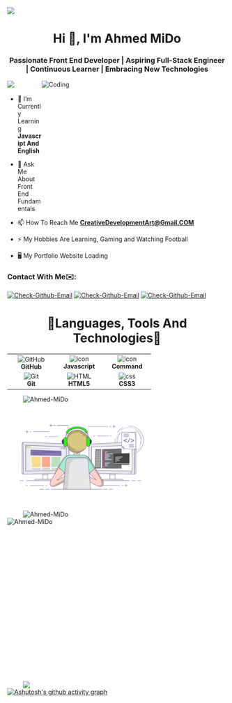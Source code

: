 <img align="center" src="https://i.imgur.com/c80IwQz.png"></img>
<h1 align="center">Hi 👋, I'm Ahmed MiDo</h1>
<h3 align="center">Passionate Front End Developer | Aspiring Full-Stack Engineer | Continuous Learner | Embracing New Technologies
</h3>
<img align="right" alt="Coding" width="425" height="315" src="https://www.lambdatest.com/resources/images/news24.gif">

![](https://visitcount.itsvg.in/api?id=AhmedMiDo&icon=0&color=4)

- 🧠 I’m Currently Learning **Javascript And English**

- 💬 Ask Me About Front End Fundamentals

- 📫 How To Reach Me **CreativeDevelopmentArt@Gmail.COM**

- ⚡ My Hobbies Are Learning, Gaming and Watching Football

- 🖥️ My Portfolio Website Loading

<h3 align="left">Contact With Me✉️:</h3>
<p align="left">
<a href="#" target="blank"><img align="center" src="https://raw.githubusercontent.com/rahuldkjain/github-profile-readme-generator/master/src/images/icons/Social/facebook.svg" alt="Check-Github-Email" height="30" width="40" /></a>
<a href="https://www.linkedin.com/in/ahmed-mido" target="blank"><img align="center" src="https://raw.githubusercontent.com/rahuldkjain/github-profile-readme-generator/master/src/images/icons/Social/linked-in-alt.svg" alt="Check-Github-Email" height="30" width="40" /></a>
<a href="#" target="blank"><img align="center" src="https://raw.githubusercontent.com/rahuldkjain/github-profile-readme-generator/master/src/images/icons/Social/youtube.svg" alt="Check-Github-Email" height="30" width="40" /></a>
</p>
<div align="center">
  <h1>🚀Languages, Tools And Technologies🚀</h1>
  <table>
    <tr>
      <td align=center width="96">
        <img align=center src="https://techstack-generator.vercel.app/github-icon.svg" width="65" height="65" alt="GitHub" /> <br> <b>GitHub</b>
      </td>
      <td align=center width="96">
        <img src="https://techstack-generator.vercel.app/js-icon.svg" alt="icon" width="65" height="65" /> <br> <b>Javascript</b>
      </td>
      <td align=center width="96">
        <img src="https://i.imgur.com/WORpMbb.png" alt="icon" width="65" height="65" /> <br> <b>Command</b>
      </td>
    </tr>
    <tr>
      <td align=center width="96">
        <img src="https://skillicons.dev/icons?i=git" width="48" height="48" alt="Git" /> <br> <b>Git</b>
      </td>
      <td align=center width="96">
        <img src="https://skillicons.dev/icons?i=html" width="48" height="48" alt="HTML" /> <br> <b>HTML5</b>
      </td>
      <td align=center width="96">
        <img src="https://skillicons.dev/icons?i=css" width="48" height="48" alt="css" /> <br> <b>CSS3</b>
      </td>
    </tr>
  </table>
</div>
<!-- You Can Use Align To Move It Vertically With Div Or By Breaking -->
<div height="1000">
  <img align="right" width="468" src="https://github-readme-stats.vercel.app/api?username=AhmedMiDo77&show_icons=true&hide=&count_private=true&title_color=10b981&text_color=a855f7&icon_color=ef4444&bg_color=1c1917&hide_border=true" alt="Ahmed-MiDo" />
  <img align="left" alt="Coding" width="330" src="https://raw.githubusercontent.com/devSouvik/devSouvik/master/gif3.gif">
  <img align="right" width="468" src="https://github-readme-streak-stats.herokuapp.com/?user=AhmedMiDo77&stroke=a855f7&background=1c1917&ring=10b981&fire=10b981&currStreakNum=a855f7&currStreakLabel=10b981&sideNums=a855f7&sideLabels=a855f7&dates=a855f7&hide_border=true" alt="Ahmed-MiDo" />
  <img align="left" width="320" height="375" src="https://getwallpapers.com/wallpaper/full/4/f/5/1263562-hd-code-wallpaper-1920x1080-for-samsung-galaxy.jpg" alt="Ahmed-MiDo"></img>
  <img align="right" width="468" src="https://github-readme-stats.vercel.app/api/top-langs/?username=AhmedMiDo77&langs_count=10&title_color=10b981&text_color=a855f7&icon_color=ef4444&bg_color=1c1917&hide_border=true&locale=en&custom_title=Top%20%Languages" />

  [![Ashutosh's github activity graph](https://github-readme-activity-graph.vercel.app/graph?username=AhmedMiDo77&bg_color=1c1917&color=10b981&line=ef4444&point=a855f7&area_color=1c1917&area=true&hide_border=true&custom_title=GitHub%20Commits%20Graph)](https://github.com/AhmedMiDo77/github-readme-activity-graph)
</div>
